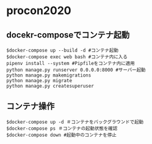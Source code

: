# procon2020

## docekr-composeでコンテナ起動
```
$docker-compose up --build -d #コンテナ起動
$docker-compose exec web bash #コンテナ内に入る
pipenv install --system #Pipfileをコンテナ内に適用
python manage.py runserver 0.0.0.0:8000 #サーバー起動
python manage.py makemigrations 
python manage.py migrate
python manage.py createsuperuser
```

## コンテナ操作
```
$docker-compose up -d ＃コンテナをバックグラウンドで起動
$docker-compose ps ＃コンテナの起動状態を確認
$docker-compose down #起動中のコンテナを停止
```
